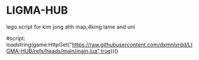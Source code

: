 # LIGMA-HUB
lego script for kim jong ahh map,4king lame and uni

#script:
loadstring(game:HttpGet("https://raw.githubusercontent.com/dxmnlxrdd/LIGMA-HUB/refs/heads/main/main.lua",true))()
